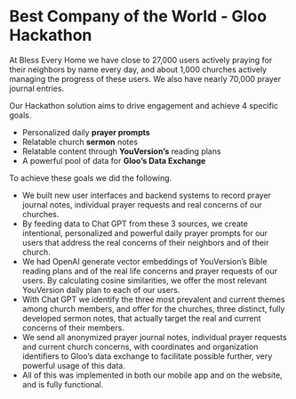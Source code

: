 # Best Company of the World - Gloo Hackathon

At Bless Every Home we have close to 27,000 users actively praying for their neighbors by name every day, and about 1,000 churches actively managing the progress of these users. We also have nearly 70,000 prayer journal entries.

Our Hackathon solution aims to drive engagement and achieve 4 specific goals.

* Personalized daily __prayer prompts__
* Relatable church __sermon__ notes
* Relatable content through __YouVersion’s__ reading plans
* A powerful pool of data for __Gloo’s Data Exchange__

To achieve these goals we did the following.

* We built new user interfaces and backend systems to record prayer journal notes, individual prayer requests and real concerns of our churches.
* By feeding data to Chat GPT from these 3 sources, we create intentional, personalized and powerful daily prayer prompts for our users that address the real concerns of their neighbors and of their church.
* We had OpenAI generate vector embeddings of YouVersion’s Bible reading plans and of the real life concerns and prayer requests of our users. By calculating cosine similarities, we offer the most relevant YouVersion daily plan to each of our users. 
* With Chat GPT we identify the three most prevalent and current themes among church members, and offer for the churches, three distinct, fully developed sermon notes, that actually target the real and current concerns of their members.
* We send all anonymized prayer journal notes, individual prayer requests and current church concerns, with coordinates and organization identifiers to Gloo’s data exchange to facilitate possible further, very powerful usage of this data.
* All of this was implemented in both our mobile app and on the website, and is fully functional.
